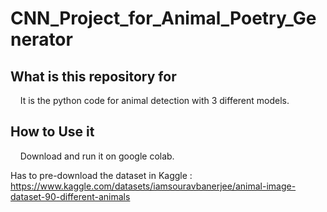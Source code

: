 # CNN_Project_for_Animal_Poetry_Generator

## What is this repository for

&nbsp;&nbsp;&nbsp;&nbsp;It is the python code for animal detection with 3 different models.

## How to Use it
  
&nbsp;&nbsp;&nbsp;&nbsp;Download and run it on google colab. 

Has to pre-download the dataset in Kaggle : https://www.kaggle.com/datasets/iamsouravbanerjee/animal-image-dataset-90-different-animals

